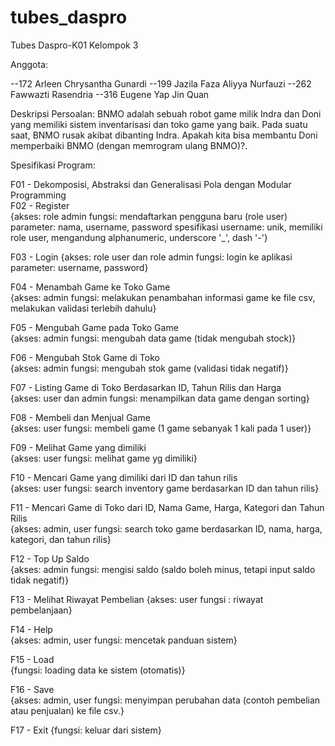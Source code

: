 # tubes_daspro
Tubes Daspro-K01 Kelompok 3

Anggota:

--172 Arleen Chrysantha Gunardi
--199 Jazila Faza Aliyya Nurfauzi
--262 Fawwazti Rasendria
--316 Eugene Yap Jin Quan



Deskripsi Persoalan:
BNMO adalah sebuah robot game milik Indra dan Doni yang memiliki sistem inventarisasi dan toko game yang baik.
Pada suatu saat, BNMO rusak akibat dibanting Indra. 
Apakah kita bisa membantu Doni memperbaiki BNMO (dengan memrogram ulang BNMO)?.



Spesifikasi Program:

F01 - Dekomposisi, Abstraksi dan Generalisasi Pola dengan Modular Programming	
F02 - Register	
  {akses: role admin
  fungsi: mendaftarkan pengguna baru (role user)
  parameter: nama, username, password
  spesifikasi username: unik, memiliki role user, mengandung alphanumeric, underscore '_', dash '-'}

F03 - Login	
  {akses: role user dan role admin
  fungsi: login ke aplikasi
  parameter: username, password}
  
F04 - Menambah Game ke Toko Game	
  {akses: admin
  fungsi: melakukan penambahan informasi game ke file csv, melakukan validasi terlebih dahulu}
  
F05 - Mengubah Game pada Toko Game	
  {akses: admin
  fungsi: mengubah data game (tidak mengubah stock)}
  
F06 - Mengubah Stok Game di Toko	
  {akses: admin
  fungsi: mengubah stok game (validasi tidak negatif)}
  
F07 - Listing Game di Toko Berdasarkan ID, Tahun Rilis dan Harga	
  {akses: user dan admin
  fungsi: menampilkan data game dengan sorting}
  
F08 - Membeli dan Menjual Game	
  {akses: user
  fungsi: membeli game (1 game sebanyak 1 kali pada 1 user)}
  
F09 - Melihat Game yang dimiliki	
  {akses: user
  fungsi: melihat game yg dimiliki}
  
F10 - Mencari Game yang dimiliki dari ID dan tahun rilis	
  {akses: user
  fungsi: search inventory game berdasarkan ID dan tahun rilis}
  
F11 - Mencari Game di Toko dari ID, Nama Game, Harga, Kategori dan Tahun Rilis	
  {akses: admin, user
  fungsi: search toko game berdasarkan ID, nama, harga, kategori, dan tahun rilis}
  
F12 - Top Up Saldo	
  {akses: admin
  fungsi: mengisi saldo (saldo boleh minus, tetapi input saldo tidak negatif)}
  
F13 - Melihat Riwayat Pembelian	
  {akses: user
  fungsi : riwayat pembelanjaan}

F14 - Help	
  {akses: admin, user
  fungsi: mencetak panduan sistem}
  
F15 - Load	
  {fungsi: loading data ke sistem (otomatis)}
  
F16 - Save	
  {akses: admin, user
  fungsi: menyimpan perubahan data (contoh pembelian atau penjualan) ke file csv.}
  
F17 - Exit
  {fungsi: keluar dari sistem}
